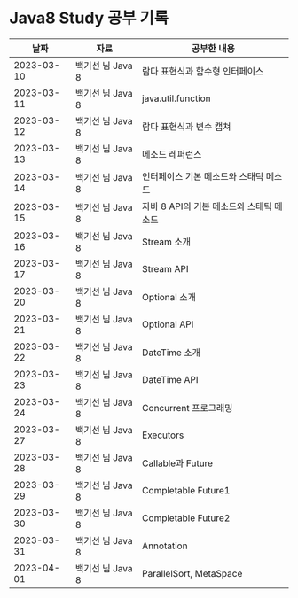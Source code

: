 # Java8 Study 공부 기록

| 날짜         | 자료           | 공부한 내용                    |
|------------|--------------|---------------------------|
| 2023-03-10 | 백기선 님 Java 8 | 람다 표현식과 함수형 인터페이스         |
| 2023-03-11 | 백기선 님 Java 8 | java.util.function        |
| 2023-03-12 | 백기선 님 Java 8 | 람다 표현식과 변수 캡쳐             |
| 2023-03-13 | 백기선 님 Java 8 | 메소드 레퍼런스                  |
| 2023-03-14 | 백기선 님 Java 8 | 인터페이스 기본 메소드와 스태틱 메소드     |
| 2023-03-15 | 백기선 님 Java 8 | 자바 8 API의 기본 메소드와 스태틱 메소드 |
| 2023-03-16 | 백기선 님 Java 8 | Stream 소개                 |
| 2023-03-17 | 백기선 님 Java 8 | Stream API                |
| 2023-03-20 | 백기선 님 Java 8 | Optional 소개               |
| 2023-03-21 | 백기선 님 Java 8 | Optional API              |
| 2023-03-22 | 백기선 님 Java 8 | DateTime 소개               |
| 2023-03-23 | 백기선 님 Java 8 | DateTime API              |
| 2023-03-24 | 백기선 님 Java 8 | Concurrent 프로그래밍          |
| 2023-03-27 | 백기선 님 Java 8 | Executors                 |
| 2023-03-28 | 백기선 님 Java 8 | Callable과 Future          |
| 2023-03-29 | 백기선 님 Java 8 | Completable Future1       |
| 2023-03-30 | 백기선 님 Java 8 | Completable Future2       |
| 2023-03-31 | 백기선 님 Java 8 | Annotation                |
| 2023-04-01 | 백기선 님 Java 8 | ParallelSort, MetaSpace           |